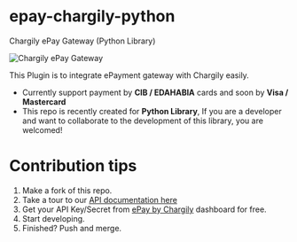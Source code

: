 # epay-chargily-python
Chargily ePay Gateway (Python Library)

![Chargily ePay Gateway](https://raw.githubusercontent.com/Chargily/epay-gateway-php/main/assets/banner-1544x500.png "Chargily ePay Gateway")

This Plugin is to integrate ePayment gateway with Chargily easily.
- Currently support payment by **CIB / EDAHABIA** cards and soon by **Visa / Mastercard** 
- This repo is recently created for **Python Library**, If you are a developer and want to collaborate to the development of this library, you are welcomed!

# Contribution tips
1. Make a fork of this repo.
2. Take a tour to our [API documentation here](https://dev.chargily.com/docs/#/epay-api)
3. Get your API Key/Secret from [ePay by Chargily](https://epay.chargily.com) dashboard for free.
4. Start developing.
5. Finished? Push and merge.
